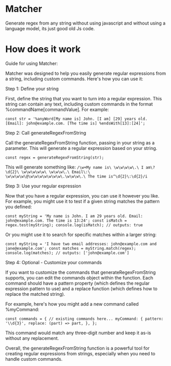 # Matcher
Generate regex from any string without using javascript and without using a language model, its just good old Js code.

# How does it work

Guide for using Matcher:

Matcher was designed to help you easily generate regular expressions from a string, including custom commands. Here's how you can use it:

Step 1: Define your string

First, define the string that you want to turn into a regular expression. This string can contain any text, including custom commands in the format %commandName[commandValue]. For example:

``const str = '%anyWord[My name is] John. [I am] [29] years old. [Email]: john@example.com. [The time is] %endsWith[13]:[24]';``

Step 2: Call generateRegexFromString

Call the generateRegexFromString function, passing in your string as a parameter. This will generate a regular expression based on your string.

``const regex = generateRegexFromString(str);``

This will generate something like:
``/\w+My name is\ \w\w\w\w\.\ I am\? \d{2}\ \w\w\w\w\w\ \w\w\w\.\ Email\:\ \w\w\w\w\@\w\w\w\w\w\w\w\.\w\w\w\.\ The time is^\d{2}\:\d{2}/i``

Step 3: Use your regular expression

Now that you have a regular expression, you can use it however you like. For example, you might use it to test if a given string matches the pattern you defined:

``const myString = 'My name is John. I am 29 years old. Email: john@example.com. The time is 13:24';
const isMatch = regex.test(myString);
console.log(isMatch); // outputs: true``

Or you might use it to search for specific matches within a larger string:

``const myString = 'I have two email addresses: john@example.com and jane@example.com';
const matches = myString.match(regex);
console.log(matches); // outputs: ['john@example.com']``

Step 4: Optional - Customize your commands

If you want to customize the commands that generateRegexFromString supports, you can edit the commands object within the function. Each command should have a pattern property (which defines the regular expression pattern to use) and a replace function (which defines how to replace the matched string).

For example, here's how you might add a new command called %myCommand:

``const commands = {
  // existing commands here...
  myCommand: {
    pattern: '\\d{3}',
    replace: (part) => part,
  },
};``

This command would match any three-digit number and keep it as-is without any replacement.

Overall, the generateRegexFromString function is a powerful tool for creating regular expressions from strings, especially when you need to handle custom commands.





